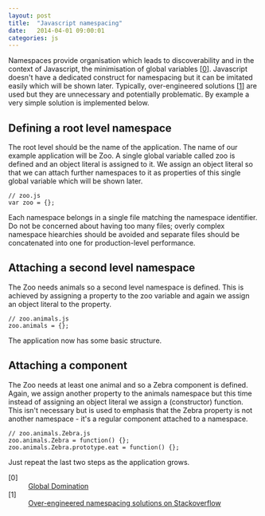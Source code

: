 ```yaml
---
layout: post
title:  "Javascript namespacing"
date:   2014-04-01 09:00:01
categories: js
---
```


Namespaces provide organisation which leads to discoverability and in the context of Javascript, the minimisation of global variables [[0](#ref0)]. Javascript doesn't have a dedicated construct for namespacing but it can be imitated easily which will be shown later. Typically, over-engineered solutions [[1](#ref1)] are used but they are unnecessary and potentially problematic. By example a very simple solution is implemented below.

## Defining a root level namespace

The root level should be the name of the application. The name of our example application will be Zoo. A single global variable called zoo is defined and an object literal is assigned to it. We assign an object literal so that we can attach further namespaces to it as properties of this single global variable which will be shown later.

	// zoo.js
	var zoo = {};

Each namespace belongs in a single file matching the namespace identifier. Do not be concerned about having too many files; overly complex namespace hiearchies should be avoided and separate files should be concatenated into one for production-level performance.

## Attaching a second level namespace

The Zoo needs animals so a second level namespace is defined. This is achieved by assigning a property to the zoo variable and again we assign an object literal to the property.

	// zoo.animals.js
	zoo.animals = {};

The application now has some basic structure.

## Attaching a component

The Zoo needs at least one animal and so a Zebra component is defined. Again, we assign another property to the animals namespace but this time instead of assigning an object literal we assign a (constructor) function. This isn't necessary but is used to emphasis that the Zebra property is not another namespace - it's a regular component attached to a namespace.

	// zoo.animals.Zebra.js
	zoo.animals.Zebra = function() {};
	zoo.animals.Zebra.prototype.eat = function() {};

Just repeat the last two steps as the application grows.

<dl>
	<dt><a name="ref0"></a>[0]</dt>
	<dd><a href="http://www.yuiblog.com/blog/2006/06/01/global-domination/">Global Domination</a></dd>
	<dt><a name="ref1"></a>[1]</dt>
	<dd><a href="http://stackoverflow.com/questions/3410984/javascript-namespace">Over-engineered namespacing solutions on Stackoverflow</a></dd>
</dl>
